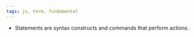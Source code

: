 ```yaml
---
tags: js, term, fundamental
---
```


- Statements are syntax constructs and commands that perform actions.